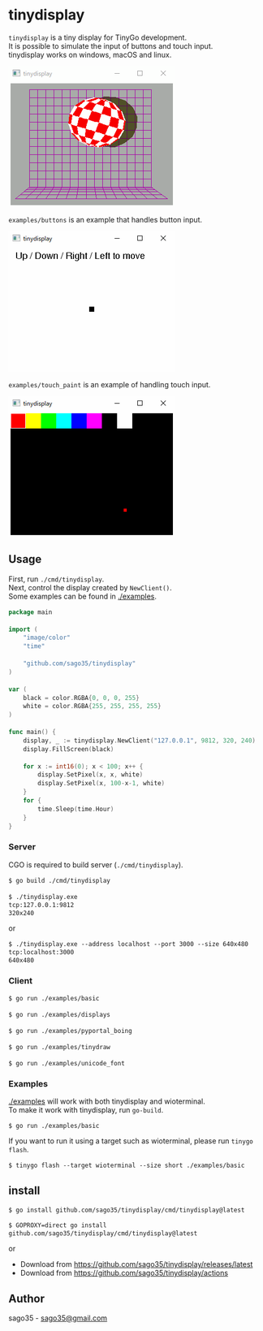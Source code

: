 # tinydisplay

`tinydisplay` is a tiny display for TinyGo development.  
It is possible to simulate the input of buttons and touch input.  
tinydisplay works on windows, macOS and linux.   

![](./images/tinydisplay_pyportal_boing.gif)

`examples/buttons` is an example that handles button input.  

![](./images/tinydisplay_buttons.gif)

`examples/touch_paint` is an example of handling touch input.  

![](./images/tinydisplay_touch_paint.gif)

## Usage

First, run `./cmd/tinydisplay`.  
Next, control the display created by `NewClient()`.  
Some examples can be found in [./examples](./examples).  


```go
package main

import (
	"image/color"
	"time"

	"github.com/sago35/tinydisplay"
)

var (
	black = color.RGBA{0, 0, 0, 255}
	white = color.RGBA{255, 255, 255, 255}
)

func main() {
	display, _ := tinydisplay.NewClient("127.0.0.1", 9812, 320, 240)
	display.FillScreen(black)

	for x := int16(0); x < 100; x++ {
		display.SetPixel(x, x, white)
		display.SetPixel(x, 100-x-1, white)
	}
	for {
		time.Sleep(time.Hour)
	}
}
```

### Server

CGO is required to build server (`./cmd/tinydisplay`).  

```
$ go build ./cmd/tinydisplay

$ ./tinydisplay.exe
tcp:127.0.0.1:9812
320x240
```

or

```
$ ./tinydisplay.exe --address localhost --port 3000 --size 640x480
tcp:localhost:3000
640x480
```


### Client

```
$ go run ./examples/basic

$ go run ./examples/displays

$ go run ./examples/pyportal_boing

$ go run ./examples/tinydraw

$ go run ./examples/unicode_font
```

### Examples

[./examples](./examples) will work with both tinydisplay and wioterminal.  
To make it work with tinydisplay, run `go-build`.  

```
$ go run ./examples/basic
```

If you want to run it using a target such as wioterminal, please run `tinygo flash`.  

```
$ tinygo flash --target wioterminal --size short ./examples/basic
```

## install

```shell
$ go install github.com/sago35/tinydisplay/cmd/tinydisplay@latest
```

```
$ GOPROXY=direct go install github.com/sago35/tinydisplay/cmd/tinydisplay@latest
```

or

* Download from https://github.com/sago35/tinydisplay/releases/latest
* Download from https://github.com/sago35/tinydisplay/actions

## Author

sago35 - <sago35@gmail.com>
